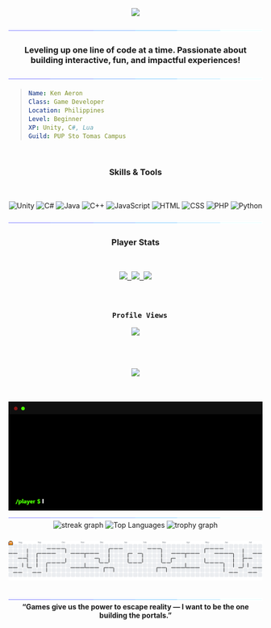 <p align="center">
    <img src="https://readme-typing-svg.herokuapp.com/?font=Righteous&size=35&center=true&vCenter=true&width=700&height=70&color=0191cc&duration=3700&lines=Hi+There+!+I'm+Ken+Aeron+!+;+I'm+an+Aspiring+Game+Developer+!+;+Feel+free+to+contact+me." />
</p>
<img src="./assets/border_separator.gif">

<h3 align="center">Leveling up one line of code at a time. Passionate about building interactive, fun, and impactful experiences!</h3>

<img src="./assets/border_separator.gif">

<br>

> ```yaml
> Name: Ken Aeron
> Class: Game Developer
> Location: Philippines
> Level: Beginner
> XP: Unity, C#, Lua
> Guild: PUP Sto Tomas Campus
> ```

<div align="center">
<br>
<h3> <strong>Skills & Tools</strong></h3>
<br>
</div>

<!-- Skills -->
<p align="center">
  <!-- Unity Logo -->
  <img src="https://cdn.jsdelivr.net/gh/devicons/devicon/icons/unity/unity-original.svg" width="70" alt="Unity" />

  <!-- C# -->
  <img src="https://cdn.jsdelivr.net/gh/devicons/devicon/icons/csharp/csharp-original.svg" width="70" alt="C#" />

  <!-- Java -->
  <img src="https://cdn.jsdelivr.net/gh/devicons/devicon/icons/java/java-original.svg" width="70" alt="Java" />

  <!-- C++ -->
  <img src="https://cdn.jsdelivr.net/gh/devicons/devicon/icons/cplusplus/cplusplus-original.svg" width="70" alt="C++" />

  <!-- JavaScript -->
  <img src="https://cdn.jsdelivr.net/gh/devicons/devicon/icons/javascript/javascript-original.svg" width="70" alt="JavaScript" />

  <!-- HTML5 -->
  <img src="https://cdn.jsdelivr.net/gh/devicons/devicon/icons/html5/html5-original.svg" width="70" alt="HTML" />

  <!-- CSS3 -->
  <img src="https://cdn.jsdelivr.net/gh/devicons/devicon/icons/css3/css3-original.svg" width="70" alt="CSS" />

  <!-- PHP -->
  <img src="https://cdn.jsdelivr.net/gh/devicons/devicon/icons/php/php-original.svg" width="70" alt="PHP" />

  <!-- Python -->
  <img src="https://cdn.jsdelivr.net/gh/devicons/devicon/icons/python/python-original.svg" width="70" alt="Python" />
</p>

<img src="./assets/border_separator.gif">

<div align="center">
  <h3>Player Stats</h3>
  <kbd>
     <div align="center">
         <p>
       <br>
       <br>
          <!-- Socials -->
         <a href="mailto:ken.aeron.milorin@gmail.com">
            <img src="https://skillicons.dev/icons?i=gmail"  width="auto" height="auto"/>
          </a>
           <a href="https://karmken.github.io">
            <img src="https://skillicons.dev/icons?i=github"  width="auto" height="auto"/>
          </a>
          <a href="https://www.facebook.com/mama.momo1234567890">
            <img src="https://img.icons8.com/color/48/facebook-new.png"  width="auto" height="auto"/>
          </a>
         </p>
        <br>
     </div>
   </kbd>
  <kbd>
     <div align="center">
         <p>
       <br> 
         <strong>Profile Views</strong>
       <br>
       <br>
           <img src="https://profile-counter.glitch.me/karmken/count.svg" width="350px" />
         </p>
     </div>
   </kbd>
   <kbd>
     <div align="center">
         <p>
       <br>
       <br>
       <br>
          <img src="https://img.shields.io/github/followers/karmken?label=Followers&color=000000&labelColor=00ef13&style=plastic" width="150px" />
       <br>
       <br>
         </p>
     </div>
  </kbd>
</div>
<div align="center">
<br>
<img src="./assets/terminal.gif" width="700">
</div>
<img src="./assets/border_separator.gif">

<div align="center">
<img src="https://streak-stats.demolab.com?user=karmken&locale=en&mode=daily&theme=default&hide_border=false&border_radius=5&order=3&background=000000&ring=28ff3a&fire=28ff3a&currStreakLabel=ffffff&currStreakNum=28ff3a&sideNums=ffffff&sideLabels=ffffff&dates=ffffff" height="150" alt="streak graph" />

<img src="https://github-readme-stats.vercel.app/api/top-langs/?username=karmken&layout=compact&theme=radical&title_color=28ff3a&text_color=ffffff&bg_color=000000" height="150" alt="Top Languages" />

<img src="https://github-profile-trophy.vercel.app?username=karmken&theme=matrix&column=-1&row=1&margin-w=8&margin-h=8&no-bg=false&no-frame=false&order=4" height="150" alt="trophy graph" />



</div>

###

<picture>
  <source media="(prefers-color-scheme: dark)" srcset="https://raw.githubusercontent.com/karmken/karmken/output/pacman-contribution-graph-dark.svg">
  <source media="(prefers-color-scheme: light)" srcset="https://raw.githubusercontent.com/karmken/karmken/output/pacman-contribution-graph.svg">
  <img alt="pacman contribution graph" src="https://raw.githubusercontent.com/karmken/karmken/output/pacman-contribution-graph.svg">
</picture>

###


<img src="./assets/border_separator.gif">

<br>
<div align="center">
<strong>“Games give us the power to escape reality — I want to be the one building the portals.”</strong>
</div>
